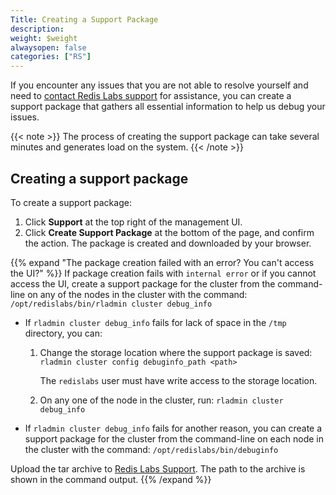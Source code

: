 ```yaml
---
Title: Creating a Support Package
description: 
weight: $weight
alwaysopen: false
categories: ["RS"]
---
```

If you encounter any issues that you are not able to resolve yourself
and need to [contact Redis Labs support](http://support.redislabs.com) for assistance, you can create a
support package that gathers all essential information to help us debug
your issues.

{{< note >}}
The process of creating the support package can take several minutes and generates load on the system.
{{< /note >}}

## Creating a support package

To create a support package:

1. Click **Support** at the top right of the management UI.
1. Click **Create Support Package** at the bottom of the page, and confirm the action.
    The package is created and downloaded by your browser.

{{% expand "The package creation failed with an error? You can't access the UI?" %}}
If package creation fails with `internal error` or if you cannot access the UI, create a support package for the cluster from the command-line on any of the nodes in the cluster with the command: `/opt/redislabs/bin/rladmin cluster debug_info`

- If `rladmin cluster debug_info` fails for lack of space in the `/tmp` directory, you can:

    1. Change the storage location where the support package is saved: `rladmin cluster config debuginfo_path <path>`

        The `redislabs` user must have write access to the storage location.
    1. On any one of the node in the cluster, run: `rladmin cluster debug_info`

- If `rladmin cluster debug_info` fails for another reason, you can create a support package for the cluster from the command-line on each node in the cluster with the command: `/opt/redislabs/bin/debuginfo`

Upload the tar archive to [Redis Labs Support](https://support.redislabs.com). The path to the archive is shown in the command output.
{{% /expand %}}
